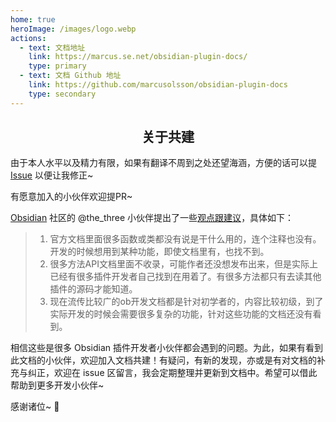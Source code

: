 ```yaml
---
home: true
heroImage: /images/logo.webp
actions:
  - text: 文档地址
    link: https://marcus.se.net/obsidian-plugin-docs/
    type: primary
  - text: 文档 Github 地址
    link: https://github.com/marcusolsson/obsidian-plugin-docs
    type: secondary
---
```


<h2 align="center">关于共建</h2>

<p align="center">

由于本人水平以及精力有限，如果有翻译不周到之处还望海涵，方便的话可以提 [Issue](https://github.com/luhaifeng666/obsidian-plugin-docs-zh/issues) 以便让我修正~

有愿意加入的小伙伴欢迎提PR~

[Obsidian](https://forum-zh.obsidian.md/) 社区的 @the_three 小伙伴提出了一些[观点跟建议](https://forum-zh.obsidian.md/t/topic/7824/2?u=酱豆腐精)，具体如下：

</p>

> 1. 官方文档里面很多函数或类都没有说是干什么用的，连个注释也没有。开发的时候想用到某种功能，即使文档里有，也找不到。
> 2. 很多方法API文档里面不收录，可能作者还没想发布出来，但是实际上已经有很多插件开发者自己找到在用着了。有很多方法都只有去读其他插件的源码才能知道。
> 3. 现在流传比较广的ob开发文档都是针对初学者的，内容比较初级，到了实际开发的时候会需要很多复杂的功能，针对这些功能的文档还没有看到。

<p align="center">

相信这些是很多 Obsidian 插件开发者小伙伴都会遇到的问题。为此，如果有看到此文档的小伙伴，欢迎加入文档共建！有疑问，有新的发现，亦或是有对文档的补充与纠正，欢迎在 issue 区留言，我会定期整理并更新到文档中。希望可以借此帮助到更多开发小伙伴~ 

感谢诸位~ 🫶

</p>
